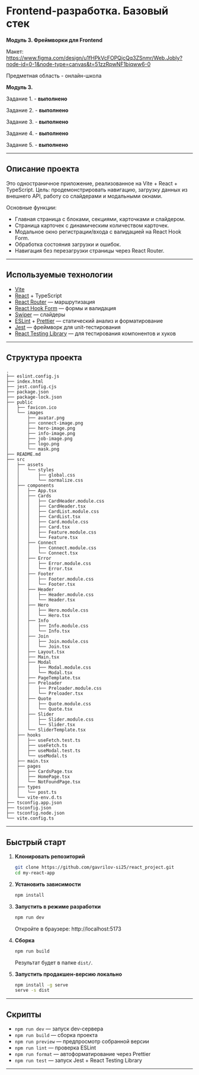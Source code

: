 # Frontend-разработка. Базовый стек

**Модуль 3. Фреймворки для Frontend**

Макет:  
https://www.figma.com/design/u1fHPkVcFOPQjcQq3ZSnmr/Web.Jobly?node-id=0-1&node-type=canvas&t=51zzRpwNF1biqww6-0

Предметная область - онлайн-школа

**Модуль 3.**

Задание 1. - **выполнено**

Задание 2. - **выполнено**

Задание 3. - **выполнено**

Задание 4. - **выполнено**

Задание 5. - **выполнено**

---

## Описание проекта

Это одностраничное приложение, реализованное на Vite + React + TypeScript.
Цель: продемонстрировать навигацию, загрузку данных из внешнего API, работу со слайдерами и модальными окнами.

Основные функции:
- Главная страница с блоками, секциями, карточками и слайдером.
- Страница карточек с динамическим количеством карточек.
- Модальное окно регистрации/входа с валидацией на React Hook Form.
- Обработка состояния загрузки и ошибок.
- Навигация без перезагрузки страницы через React Router.

---

## Используемые технологии

- [Vite](https://vitejs.dev/)
- [React](https://reactjs.org/) + TypeScript
- [React Router](https://reactrouter.com/) — маршрутизация
- [React Hook Form](https://react-hook-form.com/) — формы и валидация
- [Swiper](https://swiperjs.com/) — слайдеры
- [ESLint](https://eslint.org/) + [Prettier](https://prettier.io/) — статический анализ и форматирование
- [Jest](https://jestjs.io/) — фреймворк для unit-тестирования
- [React Testing Library](https://testing-library.com/docs/react-testing-library/intro) — для тестирования компонентов и хуков

---

## Структура проекта

```
.
├── eslint.config.js
├── index.html
├── jest.config.cjs
├── package.json
├── package-lock.json
├── public
│   ├── favicon.ico
│   └── images
│       ├── avatar.png
│       ├── connect-image.png
│       ├── hero-image.png
│       ├── info-image.png
│       ├── job-image.png
│       ├── logo.png
│       └── mask.png
├── README.md
├── src
│   ├── assets
│   │   └── styles
│   │       ├── global.css
│   │       └── normalize.css
│   ├── components
│   │   ├── App.tsx
│   │   ├── Cards
│   │   │   ├── CardHeader.module.css
│   │   │   ├── CardHeader.tsx
│   │   │   ├── CardList.module.css
│   │   │   ├── CardList.tsx
│   │   │   ├── Card.module.css
│   │   │   ├── Card.tsx
│   │   │   ├── Feature.module.css
│   │   │   └── Feature.tsx
│   │   ├── Connect
│   │   │   ├── Connect.module.css
│   │   │   └── Connect.tsx
│   │   ├── Error
│   │   │   ├── Error.module.css
│   │   │   └── Error.tsx
│   │   ├── Footer
│   │   │   ├── Footer.module.css
│   │   │   └── Footer.tsx
│   │   ├── Header
│   │   │   ├── Header.module.css
│   │   │   └── Header.tsx
│   │   ├── Hero
│   │   │   ├── Hero.module.css
│   │   │   └── Hero.tsx
│   │   ├── Info
│   │   │   ├── Info.module.css
│   │   │   └── Info.tsx
│   │   ├── Join
│   │   │   ├── Join.module.css
│   │   │   └── Join.tsx
│   │   ├── Layout.tsx
│   │   ├── Main.tsx
│   │   ├── Modal
│   │   │   ├── Modal.module.css
│   │   │   └── Modal.tsx
│   │   ├── PageTemplate.tsx
│   │   ├── Preloader
│   │   │   ├── Preloader.module.css
│   │   │   └── Preloader.tsx
│   │   ├── Quote
│   │   │   ├── Quote.module.css
│   │   │   └── Quote.tsx
│   │   ├── Slider
│   │   │   ├── Slider.module.css
│   │   │   └── Slider.tsx
│   │   └── SliderTemplate.tsx
│   ├── hooks
│   │   ├── useFetch.test.ts
│   │   ├── useFetch.ts
│   │   ├── useModal.test.ts
│   │   └── useModal.ts
│   ├── main.tsx
│   ├── pages
│   │   ├── CardsPage.tsx
│   │   ├── HomePage.tsx
│   │   └── NotFoundPage.tsx
│   ├── types
│   │   └── post.ts
│   └── vite-env.d.ts
├── tsconfig.app.json
├── tsconfig.json
├── tsconfig.node.json
└── vite.config.ts

```

---

## Быстрый старт

1. **Клонировать репозиторий**
   ```bash
   git clone https://github.com/gavrilov-si25/react_project.git
   cd my-react-app
   ```

2. **Установить зависимости**
   ```bash
   npm install
   ```

3. **Запустить в режиме разработки**
   ```bash
   npm run dev
   ```
   Откройте в браузере: http://localhost:5173

4. **Сборка**
   ```bash
   npm run build
   ```
   Результат будет в папке `dist/`.

5. **Запустить продакшен-версию локально**
   ```bash
   npm install -g serve
   serve -s dist
   ```

---

## Скрипты

- `npm run dev` — запуск dev-сервера
- `npm run build` — сборка проекта
- `npm run preview` — предпросмотр собранной версии
- `npm run lint` — проверка ESLint
- `npm run format` — автоформатирование через Prettier
- `npm run test` — запуск Jest + React Testing Library

---
